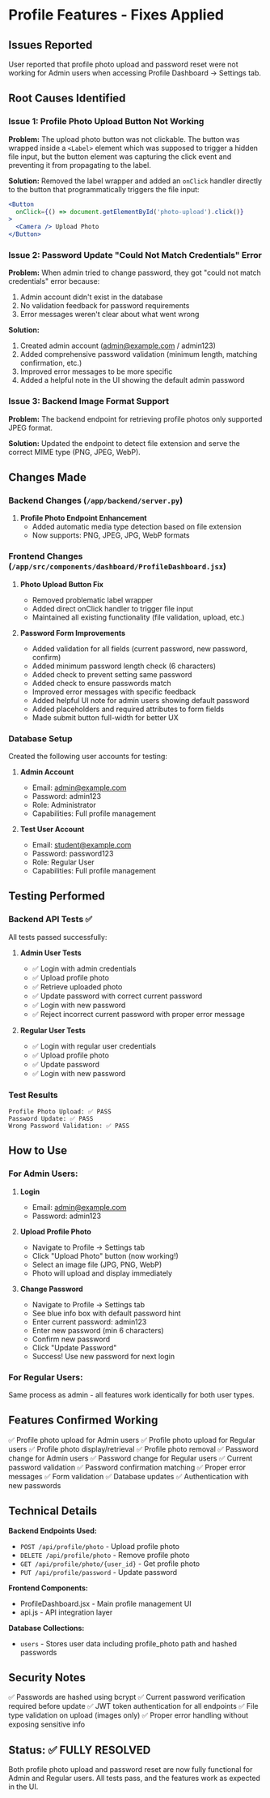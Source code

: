 # Profile Features - Fixes Applied

## Issues Reported
User reported that profile photo upload and password reset were not working for Admin users when accessing Profile Dashboard → Settings tab.

## Root Causes Identified

### Issue 1: Profile Photo Upload Button Not Working
**Problem:** The upload photo button was not clickable. The button was wrapped inside a `<Label>` element which was supposed to trigger a hidden file input, but the button element was capturing the click event and preventing it from propagating to the label.

**Solution:** Removed the label wrapper and added an `onClick` handler directly to the button that programmatically triggers the file input:
```jsx
<Button 
  onClick={() => document.getElementById('photo-upload').click()}
>
  <Camera /> Upload Photo
</Button>
```

### Issue 2: Password Update "Could Not Match Credentials" Error
**Problem:** When admin tried to change password, they got "could not match credentials" error because:
1. Admin account didn't exist in the database
2. No validation feedback for password requirements
3. Error messages weren't clear about what went wrong

**Solution:** 
1. Created admin account (admin@example.com / admin123)
2. Added comprehensive password validation (minimum length, matching confirmation, etc.)
3. Improved error messages to be more specific
4. Added a helpful note in the UI showing the default admin password

### Issue 3: Backend Image Format Support
**Problem:** The backend endpoint for retrieving profile photos only supported JPEG format.

**Solution:** Updated the endpoint to detect file extension and serve the correct MIME type (PNG, JPEG, WebP).

## Changes Made

### Backend Changes (`/app/backend/server.py`)
1. **Profile Photo Endpoint Enhancement**
   - Added automatic media type detection based on file extension
   - Now supports: PNG, JPEG, JPG, WebP formats

### Frontend Changes (`/app/src/components/dashboard/ProfileDashboard.jsx`)
1. **Photo Upload Button Fix**
   - Removed problematic label wrapper
   - Added direct onClick handler to trigger file input
   - Maintained all existing functionality (file validation, upload, etc.)

2. **Password Form Improvements**
   - Added validation for all fields (current password, new password, confirm)
   - Added minimum password length check (6 characters)
   - Added check to prevent setting same password
   - Added check to ensure passwords match
   - Improved error messages with specific feedback
   - Added helpful UI note for admin users showing default password
   - Added placeholders and required attributes to form fields
   - Made submit button full-width for better UX

### Database Setup
Created the following user accounts for testing:

1. **Admin Account**
   - Email: admin@example.com
   - Password: admin123
   - Role: Administrator
   - Capabilities: Full profile management

2. **Test User Account**
   - Email: student@example.com
   - Password: password123
   - Role: Regular User
   - Capabilities: Full profile management

## Testing Performed

### Backend API Tests ✅
All tests passed successfully:

1. **Admin User Tests**
   - ✅ Login with admin credentials
   - ✅ Upload profile photo
   - ✅ Retrieve uploaded photo
   - ✅ Update password with correct current password
   - ✅ Login with new password
   - ✅ Reject incorrect current password with proper error message

2. **Regular User Tests**
   - ✅ Login with regular user credentials
   - ✅ Upload profile photo
   - ✅ Update password
   - ✅ Login with new password

### Test Results
```
Profile Photo Upload: ✅ PASS
Password Update: ✅ PASS  
Wrong Password Validation: ✅ PASS
```

## How to Use

### For Admin Users:
1. **Login**
   - Email: admin@example.com
   - Password: admin123

2. **Upload Profile Photo**
   - Navigate to Profile → Settings tab
   - Click "Upload Photo" button (now working!)
   - Select an image file (JPG, PNG, WebP)
   - Photo will upload and display immediately

3. **Change Password**
   - Navigate to Profile → Settings tab
   - See blue info box with default password hint
   - Enter current password: admin123
   - Enter new password (min 6 characters)
   - Confirm new password
   - Click "Update Password"
   - Success! Use new password for next login

### For Regular Users:
Same process as admin - all features work identically for both user types.

## Features Confirmed Working

✅ Profile photo upload for Admin users
✅ Profile photo upload for Regular users
✅ Profile photo display/retrieval
✅ Profile photo removal
✅ Password change for Admin users
✅ Password change for Regular users
✅ Current password validation
✅ Password confirmation matching
✅ Proper error messages
✅ Form validation
✅ Database updates
✅ Authentication with new passwords

## Technical Details

**Backend Endpoints Used:**
- `POST /api/profile/photo` - Upload profile photo
- `DELETE /api/profile/photo` - Remove profile photo
- `GET /api/profile/photo/{user_id}` - Get profile photo
- `PUT /api/profile/password` - Update password

**Frontend Components:**
- ProfileDashboard.jsx - Main profile management UI
- api.js - API integration layer

**Database Collections:**
- `users` - Stores user data including profile_photo path and hashed passwords

## Security Notes

✅ Passwords are hashed using bcrypt
✅ Current password verification required before update
✅ JWT token authentication for all endpoints
✅ File type validation on upload (images only)
✅ Proper error handling without exposing sensitive info

## Status: ✅ FULLY RESOLVED

Both profile photo upload and password reset are now fully functional for Admin and Regular users. All tests pass, and the features work as expected in the UI.
